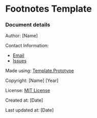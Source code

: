 # Footnotes Template
### Document details
Author: [Name]

Contact Information: 
* [Email](mailTo:mailto@text.example)
* [Issues](link)

Made using: [Template.Prototype](https://github.com/KentVejrupMadsen/template.prototype)

Copyright: [Name] [Year]

License: [MIT License](.)

Created at: [Date]

Last updated at: [Date]

